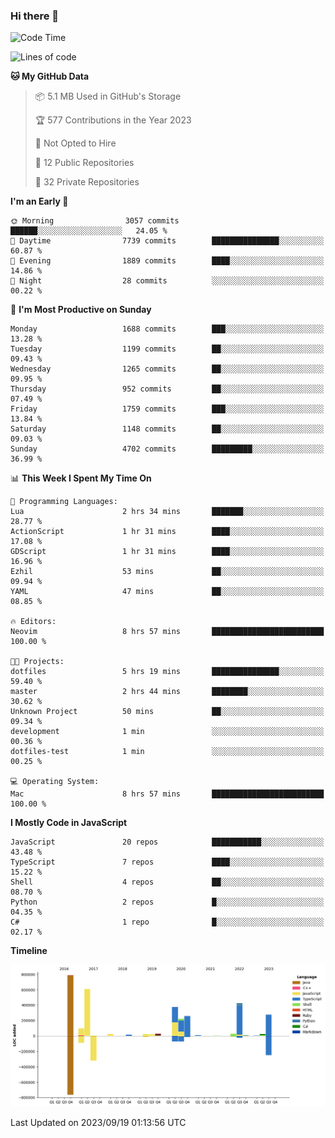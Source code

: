 ### Hi there 👋

<!--
**Clumsy-Coder/Clumsy-Coder** is a ✨ _special_ ✨ repository because its `README.md` (this file) appears on your GitHub profile.

Here are some ideas to get you started:

- 🔭 I’m currently working on ...
- 🌱 I’m currently learning ...
- 👯 I’m looking to collaborate on ...
- 🤔 I’m looking for help with ...
- 💬 Ask me about ...
- 📫 How to reach me: ...
- 😄 Pronouns: ...
- ⚡ Fun fact: ...
-->

<!-- anmol098/waka-readme-stats -->
<!--START_SECTION:waka-->
![Code Time](http://img.shields.io/badge/Code%20Time-387%20hrs%2057%20mins-blue)

![Lines of code](https://img.shields.io/badge/From%20Hello%20World%20I%27ve%20Written-3.2%20million%20lines%20of%20code-blue)

**🐱 My GitHub Data** 

> 📦 5.1 MB Used in GitHub's Storage 
 > 
> 🏆 577 Contributions in the Year 2023
 > 
> 🚫 Not Opted to Hire
 > 
> 📜 12 Public Repositories 
 > 
> 🔑 32 Private Repositories 
 > 
**I'm an Early 🐤** 

```text
🌞 Morning                3057 commits        ██████░░░░░░░░░░░░░░░░░░░   24.05 % 
🌆 Daytime                7739 commits        ███████████████░░░░░░░░░░   60.87 % 
🌃 Evening                1889 commits        ████░░░░░░░░░░░░░░░░░░░░░   14.86 % 
🌙 Night                  28 commits          ░░░░░░░░░░░░░░░░░░░░░░░░░   00.22 % 
```
📅 **I'm Most Productive on Sunday** 

```text
Monday                   1688 commits        ███░░░░░░░░░░░░░░░░░░░░░░   13.28 % 
Tuesday                  1199 commits        ██░░░░░░░░░░░░░░░░░░░░░░░   09.43 % 
Wednesday                1265 commits        ██░░░░░░░░░░░░░░░░░░░░░░░   09.95 % 
Thursday                 952 commits         ██░░░░░░░░░░░░░░░░░░░░░░░   07.49 % 
Friday                   1759 commits        ███░░░░░░░░░░░░░░░░░░░░░░   13.84 % 
Saturday                 1148 commits        ██░░░░░░░░░░░░░░░░░░░░░░░   09.03 % 
Sunday                   4702 commits        █████████░░░░░░░░░░░░░░░░   36.99 % 
```


📊 **This Week I Spent My Time On** 

```text
💬 Programming Languages: 
Lua                      2 hrs 34 mins       ███████░░░░░░░░░░░░░░░░░░   28.77 % 
ActionScript             1 hr 31 mins        ████░░░░░░░░░░░░░░░░░░░░░   17.08 % 
GDScript                 1 hr 31 mins        ████░░░░░░░░░░░░░░░░░░░░░   16.96 % 
Ezhil                    53 mins             ██░░░░░░░░░░░░░░░░░░░░░░░   09.94 % 
YAML                     47 mins             ██░░░░░░░░░░░░░░░░░░░░░░░   08.85 % 

🔥 Editors: 
Neovim                   8 hrs 57 mins       █████████████████████████   100.00 % 

🐱‍💻 Projects: 
dotfiles                 5 hrs 19 mins       ███████████████░░░░░░░░░░   59.40 % 
master                   2 hrs 44 mins       ████████░░░░░░░░░░░░░░░░░   30.62 % 
Unknown Project          50 mins             ██░░░░░░░░░░░░░░░░░░░░░░░   09.34 % 
development              1 min               ░░░░░░░░░░░░░░░░░░░░░░░░░   00.36 % 
dotfiles-test            1 min               ░░░░░░░░░░░░░░░░░░░░░░░░░   00.25 % 

💻 Operating System: 
Mac                      8 hrs 57 mins       █████████████████████████   100.00 % 
```

**I Mostly Code in JavaScript** 

```text
JavaScript               20 repos            ███████████░░░░░░░░░░░░░░   43.48 % 
TypeScript               7 repos             ████░░░░░░░░░░░░░░░░░░░░░   15.22 % 
Shell                    4 repos             ██░░░░░░░░░░░░░░░░░░░░░░░   08.70 % 
Python                   2 repos             █░░░░░░░░░░░░░░░░░░░░░░░░   04.35 % 
C#                       1 repo              █░░░░░░░░░░░░░░░░░░░░░░░░   02.17 % 
```



**Timeline**

![Lines of Code chart](https://raw.githubusercontent.com/Clumsy-Coder/Clumsy-Coder/main/assets/bar_graph.png)


 Last Updated on 2023/09/19 01:13:56 UTC
<!--END_SECTION:waka-->
